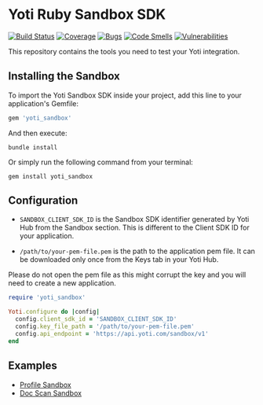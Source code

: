 # Yoti Ruby Sandbox SDK

[![Build Status](https://github.com/getyoti/yoti-java-sdk/workflows/Unit%20Test/badge.svg?branch=master)](https://github.com/getyoti/yoti-java-sdk/actions)
[![Coverage](https://sonarcloud.io/api/project_badges/measure?project=getyoti%3Aruby-sandbox&metric=coverage)](https://sonarcloud.io/dashboard?id=getyoti%3Aruby-sandbox)
[![Bugs](https://sonarcloud.io/api/project_badges/measure?project=getyoti%3Aruby-sandbox&metric=bugs)](https://sonarcloud.io/dashboard?id=getyoti%3Aruby-sandbox)
[![Code Smells](https://sonarcloud.io/api/project_badges/measure?project=getyoti%3Aruby-sandbox&metric=code_smells)](https://sonarcloud.io/dashboard?id=getyoti%3Aruby-sandbox)
[![Vulnerabilities](https://sonarcloud.io/api/project_badges/measure?project=getyoti%3Aruby-sandbox&metric=vulnerabilities)](https://sonarcloud.io/dashboard?id=getyoti%3Aruby-sandbox)

This repository contains the tools you need to test your Yoti integration.

## Installing the Sandbox

To import the Yoti Sandbox SDK inside your project, add this line to your application's Gemfile:

```ruby
gem 'yoti_sandbox'
```

And then execute:

```shell
bundle install
```

Or simply run the following command from your terminal:

```shell
gem install yoti_sandbox
```

## Configuration

* `SANDBOX_CLIENT_SDK_ID` is the Sandbox SDK identifier generated by Yoti Hub from the Sandbox section. This is different to the Client SDK ID for your application.

* `/path/to/your-pem-file.pem` is the path to the application pem file. It can be downloaded only once from the Keys tab in your Yoti Hub.

Please do not open the pem file as this might corrupt the key and you will need to create a new application.

```ruby
require 'yoti_sandbox'

Yoti.configure do |config|
  config.client_sdk_id = 'SANDBOX_CLIENT_SDK_ID'
  config.key_file_path = '/path/to/your-pem-file.pem'
  config.api_endpoint = 'https://api.yoti.com/sandbox/v1'
end
```

## Examples

- [Profile Sandbox](examples/profile)
- [Doc Scan Sandbox](examples/doc_scan)
